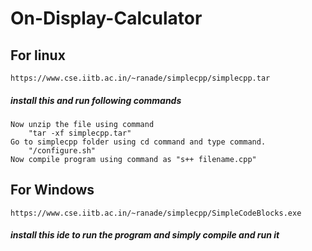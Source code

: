 # On-Display-Calculator
## For linux
    https://www.cse.iitb.ac.in/~ranade/simplecpp/simplecpp.tar
##### install this and run following commands
    Now unzip the file using command
        "tar -xf simplecpp.tar"
    Go to simplecpp folder using cd command and type command.
        "/configure.sh" 
    Now compile program using command as "s++ filename.cpp"
## For Windows
    https://www.cse.iitb.ac.in/~ranade/simplecpp/SimpleCodeBlocks.exe
##### install this ide to run the program and simply compile and run it
